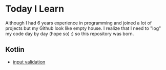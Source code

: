 # Today I Learn
Although I had 6 years experience in programming and joined a lot of projects but my Github look like empty house.
I realize that I need to "log" my code day by day (hope so) :) so this repository was born.

## Kotlin
- [input validation][0878fb83]

  [0878fb83]: https://github.com/truongthanhtungitvn/TodayILearn/tree/master/Kotlin/exampeKotlinValidation "input validation"
